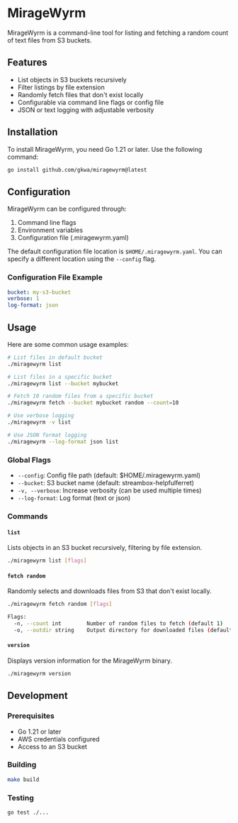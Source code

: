 # MirageWyrm

MirageWyrm is a command-line tool for listing and fetching a random count of text files from  S3 buckets.

## Features

- List objects in S3 buckets recursively
- Filter listings by file extension
- Randomly fetch files that don't exist locally
- Configurable via command line flags or config file
- JSON or text logging with adjustable verbosity

## Installation

To install MirageWyrm, you need Go 1.21 or later. Use the following command:

```bash
go install github.com/gkwa/miragewyrm@latest
```

## Configuration

MirageWyrm can be configured through:

1. Command line flags
2. Environment variables
3. Configuration file (.miragewyrm.yaml)

The default configuration file location is `$HOME/.miragewyrm.yaml`. You can specify a different location using the `--config` flag.

### Configuration File Example

```yaml
bucket: my-s3-bucket
verbose: 1
log-format: json
```

## Usage

Here are some common usage examples:

```bash
# List files in default bucket
./miragewyrm list

# List files in a specific bucket
./miragewyrm list --bucket mybucket

# Fetch 10 random files from a specific bucket
./miragewyrm fetch --bucket mybucket random --count=10

# Use verbose logging
./miragewyrm -v list

# Use JSON format logging
./miragewyrm --log-format json list
```

### Global Flags

- `--config`: Config file path (default: $HOME/.miragewyrm.yaml)
- `--bucket`: S3 bucket name (default: streambox-helpfulferret)
- `-v, --verbose`: Increase verbosity (can be used multiple times)
- `--log-format`: Log format (text or json)

### Commands

#### `list`

Lists objects in an S3 bucket recursively, filtering by file extension.

```bash
./miragewyrm list [flags]
```

#### `fetch random`

Randomly selects and downloads files from S3 that don't exist locally.

```bash
./miragewyrm fetch random [flags]

Flags:
  -n, --count int        Number of random files to fetch (default 1)
  -o, --outdir string    Output directory for downloaded files (default ".")
```

#### `version`

Displays version information for the MirageWyrm binary.

```bash
./miragewyrm version
```

## Development

### Prerequisites

- Go 1.21 or later
- AWS credentials configured
- Access to an S3 bucket

### Building

```bash
make build
```

### Testing

```bash
go test ./...
```
